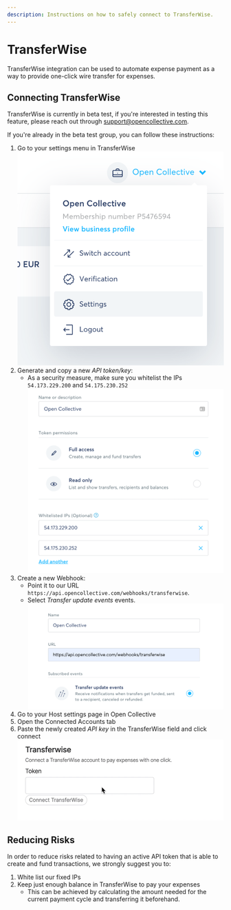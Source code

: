 ```yaml
---
description: Instructions on how to safely connect to TransferWise.
---
```


# TransferWise

TransferWise integration can be used to automate expense payment as a way to provide one-click wire transfer for expenses.

## Connecting TransferWise

TransferWise is currently in beta test, if you're interested in testing this feature, please reach out through support@opencollective.com.

If you're already in the beta test group, you can follow these instructions:

1. Go to your settings menu in TransferWise
    ![](../.gitbook/assets/transferwise_settings.png)
2. Generate and copy a new _API token/key_:
    - As a security measure, make sure you whitelist the IPs `54.173.229.200` and `54.175.230.252`
    ![](../.gitbook/assets/transferwise_token.png)
3. Create a new Webhook:
    - Point it to our URL `https://api.opencollective.com/webhooks/transferwise`.
    - Select _Transfer update events_ events.
    ![](../.gitbook/assets/transferwise_webhook.png)
4. Go to your Host settings page in Open Collective
5. Open the Connected Accounts tab
6. Paste the newly created _API key_ in the TransferWise field and click connect
    ![](../.gitbook/assets/transferwise_connect.gif)

## Reducing Risks

In order to reduce risks related to having an active API token that is able to create and fund transactions, we strongly suggest you to:

1. White list our fixed IPs
2. Keep just enough balance in TransferWise to pay your expenses
    - This can be achieved by calculating the amount needed for the current payment cycle and transferring it beforehand.
